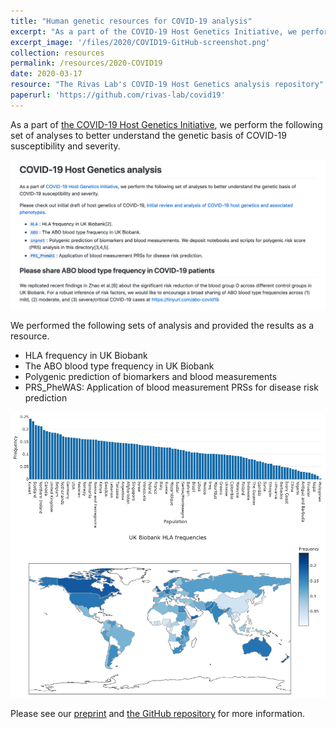 ```yaml
---
title: "Human genetic resources for COVID-19 analysis"
excerpt: "As a part of the COVID-19 Host Genetics Initiative, we perform the following set of analyses to better understand the genetic basis of COVID-19 susceptibility and severity."
excerpt_image: '/files/2020/COVID19-GitHub-screenshot.png'
collection: resources
permalink: /resources/2020-COVID19
date: 2020-03-17
resource: "The Rivas Lab's COVID-19 Host Genetics analysis repository"
paperurl: 'https://github.com/rivas-lab/covid19'
---
```


As a part of [the COVID-19 Host Genetics Initiative](https://covid19hg.netlify.com/), we perform the following set of analyses to better understand the genetic basis of COVID-19 susceptibility and severity.

![COVID-19 repo image](/files/2020/COVID19-GitHub-screenshot.png)

We performed the following sets of analysis and provided the results as a resource.

- HLA frequency in UK Biobank
- The ABO blood type frequency in UK Biobank
- Polygenic prediction of biomarkers and blood measurements
- PRS_PheWAS: Application of blood measurement PRSs for disease risk prediction

![HLA frequency map](/files/2020/COVID19-HLA_map_UKB_country_of_birth_A0101.png)

Please see our [preprint](/publication/preprint-2020-03-24-covid19) and [the GitHub repository](https://github.com/rivas-lab/covid19) for more information.
